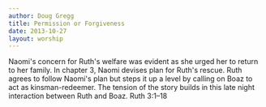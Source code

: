 ```yaml
--- 
author: Doug Gregg 
title: Permission or Forgiveness 
date: 2013-10-27 
layout: worship 
---
```


Naomi's concern for Ruth's welfare was evident as she urged her to return to her family. In chapter 3, Naomi devises plan for Ruth's rescue. Ruth agrees to follow Naomi's plan but steps it up a level by calling on Boaz to act as kinsman-redeemer. The tension of the story builds in this late night interaction between Ruth and Boaz. Ruth 3:1–18
